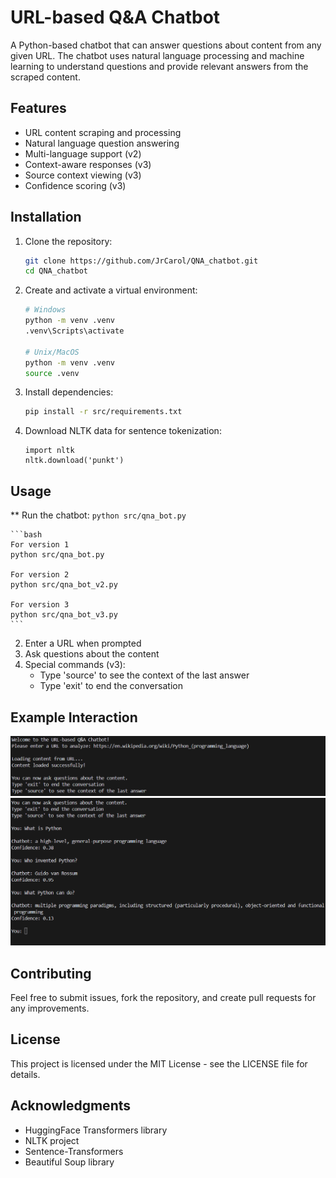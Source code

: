 # URL-based Q&A Chatbot

A Python-based chatbot that can answer questions about content from any given URL. The chatbot uses natural language processing and machine learning to understand questions and provide relevant answers from the scraped content.


## Features

- URL content scraping and processing
- Natural language question answering
- Multi-language support (v2)
- Context-aware responses (v3)
- Source context viewing (v3)
- Confidence scoring (v3)

## Installation

1. Clone the repository:
    ```bash
    git clone https://github.com/JrCarol/QNA_chatbot.git
    cd QNA_chatbot
    ```

2. Create and activate a virtual environment:
    ```bash
    # Windows
    python -m venv .venv
    .venv\Scripts\activate

    # Unix/MacOS
    python -m venv .venv
    source .venv
    ```

3. Install dependencies:
    ```bash
    pip install -r src/requirements.txt
    ```

4. Download NLTK data for sentence tokenization:
    ```
    import nltk
    nltk.download('punkt')
    ```

## Usage
** Run the chatbot:
    ```
    python src/qna_bot.py
    ```

    ```bash
    For version 1
    python src/qna_bot.py

    For version 2
    python src/qna_bot_v2.py

    For version 3
    python src/qna_bot_v3.py
    ```

2. Enter a URL when prompted
3. Ask questions about the content
4. Special commands (v3):
   - Type 'source' to see the context of the last answer
   - Type 'exit' to end the conversation

## Example Interaction
![Example Chat](examples/Example_01.png)
![Example Chat](examples/Example_02.png)

## Contributing

Feel free to submit issues, fork the repository, and create pull requests for any improvements.

## License

This project is licensed under the MIT License - see the LICENSE file for details.

## Acknowledgments

- HuggingFace Transformers library
- NLTK project
- Sentence-Transformers
- Beautiful Soup library
